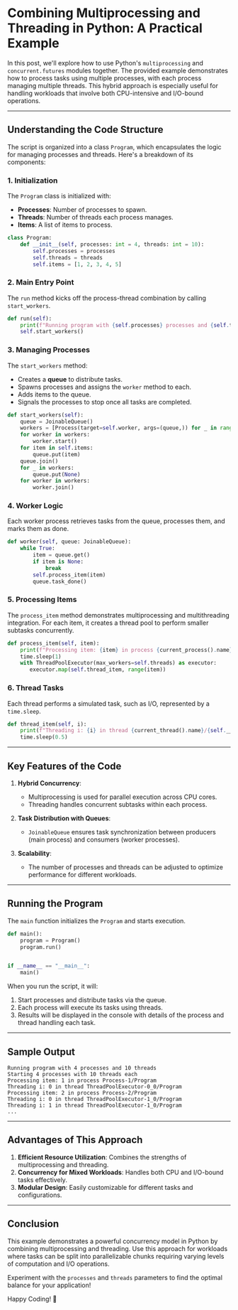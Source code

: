 # Combining Multiprocessing and Threading in Python: A Practical Example

In this post, we'll explore how to use Python's `multiprocessing` and `concurrent.futures` modules together. The
provided example demonstrates how to process tasks using multiple processes, with each process managing multiple
threads. This hybrid approach is especially useful for handling workloads that involve both CPU-intensive and I/O-bound
operations.

---

## Understanding the Code Structure

The script is organized into a class `Program`, which encapsulates the logic for managing processes and threads. Here's
a breakdown of its components:

### 1. **Initialization**

The `Program` class is initialized with:

- **Processes**: Number of processes to spawn.
- **Threads**: Number of threads each process manages.
- **Items**: A list of items to process.

```python
class Program:
    def __init__(self, processes: int = 4, threads: int = 10):
        self.processes = processes
        self.threads = threads
        self.items = [1, 2, 3, 4, 5]
```

### 2. **Main Entry Point**

The `run` method kicks off the process-thread combination by calling `start_workers`.

```python
def run(self):
    print(f"Running program with {self.processes} processes and {self.threads} threads")
    self.start_workers()
```

### 3. **Managing Processes**

The `start_workers` method:

- Creates a **queue** to distribute tasks.
- Spawns processes and assigns the `worker` method to each.
- Adds items to the queue.
- Signals the processes to stop once all tasks are completed.

```python
def start_workers(self):
    queue = JoinableQueue()
    workers = [Process(target=self.worker, args=(queue,)) for _ in range(self.processes)]
    for worker in workers:
        worker.start()
    for item in self.items:
        queue.put(item)
    queue.join()
    for _ in workers:
        queue.put(None)
    for worker in workers:
        worker.join()
```

### 4. **Worker Logic**

Each worker process retrieves tasks from the queue, processes them, and marks them as done.

```python
def worker(self, queue: JoinableQueue):
    while True:
        item = queue.get()
        if item is None:
            break
        self.process_item(item)
        queue.task_done()
```

### 5. **Processing Items**

The `process_item` method demonstrates multiprocessing and multithreading integration. For each item, it creates a
thread pool to perform smaller subtasks concurrently.

```python
def process_item(self, item):
    print(f"Processing item: {item} in process {current_process().name}/{self.__class__.__name__}")
    time.sleep(1)
    with ThreadPoolExecutor(max_workers=self.threads) as executor:
       executor.map(self.thread_item, range(item))
```

### 6. **Thread Tasks**

Each thread performs a simulated task, such as I/O, represented by a `time.sleep`.

```python
def thread_item(self, i):
    print(f"Threading i: {i} in thread {current_thread().name}/{self.__class__.__name__}")
    time.sleep(0.5)
```

---

## Key Features of the Code

1. **Hybrid Concurrency**:
    - Multiprocessing is used for parallel execution across CPU cores.
    - Threading handles concurrent subtasks within each process.

2. **Task Distribution with Queues**:
    - `JoinableQueue` ensures task synchronization between producers (main process) and consumers (worker processes).

3. **Scalability**:
    - The number of processes and threads can be adjusted to optimize performance for different workloads.

---

## Running the Program

The `main` function initializes the `Program` and starts execution.

```python
def main():
    program = Program()
    program.run()


if __name__ == "__main__":
    main()
```

When you run the script, it will:

1. Start processes and distribute tasks via the queue.
2. Each process will execute its tasks using threads.
3. Results will be displayed in the console with details of the process and thread handling each task.

---

## Sample Output

```plaintext
Running program with 4 processes and 10 threads
Starting 4 processes with 10 threads each
Processing item: 1 in process Process-1/Program
Threading i: 0 in thread ThreadPoolExecutor-0_0/Program
Processing item: 2 in process Process-2/Program
Threading i: 0 in thread ThreadPoolExecutor-1_0/Program
Threading i: 1 in thread ThreadPoolExecutor-1_0/Program
...
```

---

## Advantages of This Approach

1. **Efficient Resource Utilization**: Combines the strengths of multiprocessing and threading.
2. **Concurrency for Mixed Workloads**: Handles both CPU and I/O-bound tasks effectively.
3. **Modular Design**: Easily customizable for different tasks and configurations.

---

## Conclusion

This example demonstrates a powerful concurrency model in Python by combining multiprocessing and threading. Use this
approach for workloads where tasks can be split into parallelizable chunks requiring varying levels of computation and
I/O operations.

Experiment with the `processes` and `threads` parameters to find the optimal balance for your application!

Happy Coding! 🚀
